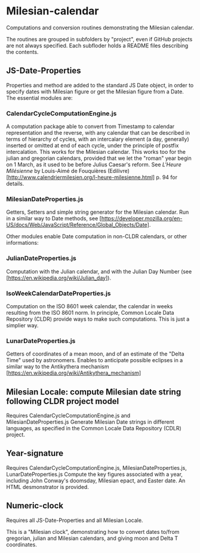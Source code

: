 # Milesian-calendar
Computations and conversion routines demonstrating the Milesian calendar.

The routines are grouped in subfolders by "project", even if GitHub projects are not always specified. Each subfloder holds a README files describing the contents.

## JS-Date-Properties
Properties and method are added to the standard JS Date object, in order to specify dates with Milesian figure or get the Milesian figure from a Date. The essential modules are:
### CalendarCycleComputationEngine.js
A computation package able to convert from Timestamp to calendar representation and the reverse, with any calendar 
that can be described in terms of hierarchy of cycles, with an intercalary element (a day, generally) 
inserted or omitted at end of each cycle, under the principle of postfix intercalation. This works for the Milesian calendar. 
This works too for the julian and gregorian calendars, provided that we let the "roman" year begin on 1 March,
as it used to be before Julius Caesar's reform. See *L'Heure Milésienne* by Louis-Aimé de Fouquières (Edilivre)
[http://www.calendriermilesien.org/l-heure-milesienne.html] p. 94 for details.
### MilesianDateProperties.js
Getters, Setters and simple string generator for the Milesian calendar. 
Run in a similar way to Date methods, see [https://developer.mozilla.org/en-US/docs/Web/JavaScript/Reference/Global_Objects/Date].

Other modules enable Date computation in non-CLDR calendars, or other informations:
### JulianDateProperties.js
Computation with the Julian calendar, and with the Julian Day Number (see [https://en.wikipedia.org/wiki/Julian_day]).
### IsoWeekCalendarDateProperties.js
Computation on the ISO 8601 week calendar, the calendar in weeks resulting from the ISO 8601 norm. 
In principle, Common Locale Data Repository (CLDR) provide ways to make such computations. This is just a simplier way.
### LunarDateProperties.js
Getters of coordinates of a mean moon, and of an estimate of the "Delta Time" used by astronomers. 
Enables to anticipate possible eclipses in a similar way to the Antikythera mechanism [https://en.wikipedia.org/wiki/Antikythera_mechanism]

## Milesian Locale: compute Milesian date string following CLDR project model
Requires CalendarCycleComputationEngine.js and MilesianDateProperties.js
Generate Milesian Date strings in different languages, as specified in the Common Locale Data Repository (CDLR) project.

## Year-signature
Requires CalendarCycleComputationEngine.js, MilesianDateProperties.js, LunarDateProperties.js
Compute the key figures associated with a year, including John Conway's doomsday, Milesian epact, and Easter date. 
An HTML desmonstrator is provided.

## Numeric-clock
Requires all JS-Date-Properties and all Milesian Locale. 

This is a "Milesian clock", demonstrating how to convert dates to/from gregorian, julian and Milesian calendars, 
and giving moon and Delta T coordinates.
